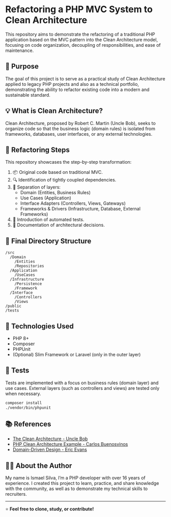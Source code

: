 # Refactoring a PHP MVC System to Clean Architecture

This repository aims to demonstrate the refactoring of a traditional PHP application based on the MVC pattern into the Clean Architecture model, focusing on code organization, decoupling of responsibilities, and ease of maintenance.

## 🧠 Purpose

The goal of this project is to serve as a practical study of Clean Architecture applied to legacy PHP projects and also as a technical portfolio, demonstrating the ability to refactor existing code into a modern and sustainable standard.

## 💡 What is Clean Architecture?

Clean Architecture, proposed by Robert C. Martin (Uncle Bob), seeks to organize code so that the business logic (domain rules) is isolated from frameworks, databases, user interfaces, or any external technologies.

## 🔄 Refactoring Steps

This repository showcases the step-by-step transformation:

1. 📦 Original code based on traditional MVC.
2. 🔍 Identification of tightly coupled dependencies.
3. 🧩 Separation of layers:
   - Domain (Entities, Business Rules)
   - Use Cases (Application)
   - Interface Adapters (Controllers, Views, Gateways)
   - Frameworks & Drivers (Infrastructure, Database, External Frameworks)
4. 🧪 Introduction of automated tests.
5. 💬 Documentation of architectural decisions.

## 📁 Final Directory Structure

```
/src
  /Domain
    /Entities
    /Repositories
  /Application
    /UseCases
  /Infrastructure
    /Persistence
    /Framework
  /Interface
    /Controllers
    /Views
/public
/tests
```

## 🚀 Technologies Used

- PHP 8+
- Composer
- PHPUnit
- (Optional) Slim Framework or Laravel (only in the outer layer)

## 🧪 Tests

Tests are implemented with a focus on business rules (domain layer) and use cases. External layers (such as controllers and views) are tested only when necessary.

```bash
composer install
./vendor/bin/phpunit
```

## 📚 References

- [The Clean Architecture - Uncle Bob](https://8thlight.com/blog/uncle-bob/2012/08/13/the-clean-architecture.html)
- [PHP Clean Architecture Example - Carlos Buenosvinos](https://github.com/carlosbuenosvinos/hexagonal-architecture)
- [Domain-Driven Design - Eric Evans](https://domainlanguage.com)

## 🙋‍♂️ About the Author

My name is Ismael Silva, I’m a PHP developer with over 16 years of experience. I created this project to learn, practice, and share knowledge with the community, as well as to demonstrate my technical skills to recruiters.

---

⭐ **Feel free to clone, study, or contribute!**